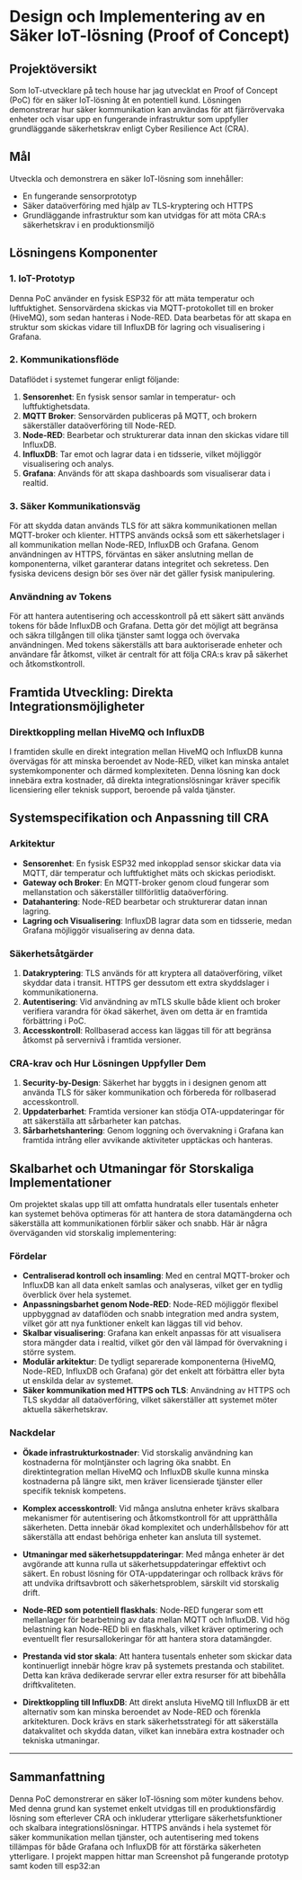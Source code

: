 # **Design och Implementering av en Säker IoT-lösning (Proof of Concept)**

## **Projektöversikt**
Som IoT-utvecklare på tech house har jag utvecklat en Proof of Concept (PoC) för en säker IoT-lösning åt en potentiell kund. Lösningen demonstrerar hur säker kommunikation kan användas för att fjärrövervaka enheter och visar upp en fungerande infrastruktur som uppfyller grundläggande säkerhetskrav enligt Cyber Resilience Act (CRA).

## **Mål**
Utveckla och demonstrera en säker IoT-lösning som innehåller:
- En fungerande sensorprototyp
- Säker dataöverföring med hjälp av TLS-kryptering och HTTPS
- Grundläggande infrastruktur som kan utvidgas för att möta CRA:s säkerhetskrav i en produktionsmiljö

## **Lösningens Komponenter**

### **1. IoT-Prototyp**
Denna PoC använder en fysisk ESP32 för att mäta temperatur och luftfuktighet. Sensorvärdena skickas via MQTT-protokollet till en broker (HiveMQ), som sedan hanteras i Node-RED. Data bearbetas för att skapa en struktur som skickas vidare till InfluxDB för lagring och visualisering i Grafana.

### **2. Kommunikationsflöde**
Dataflödet i systemet fungerar enligt följande:
1. **Sensorenhet**: En fysisk sensor samlar in temperatur- och luftfuktighetsdata.
2. **MQTT Broker**: Sensorvärden publiceras på MQTT, och brokern säkerställer dataöverföring till Node-RED.
3. **Node-RED**: Bearbetar och strukturerar data innan den skickas vidare till InfluxDB.
4. **InfluxDB**: Tar emot och lagrar data i en tidsserie, vilket möjliggör visualisering och analys.
5. **Grafana**: Används för att skapa dashboards som visualiserar data i realtid.

### **3. Säker Kommunikationsväg**
För att skydda datan används TLS för att säkra kommunikationen mellan MQTT-broker och klienter. HTTPS används också som ett säkerhetslager i all kommunikation mellan Node-RED, InfluxDB och Grafana. Genom användningen av HTTPS, förväntas en säker anslutning mellan de komponenterna, vilket garanterar datans integritet och sekretess. Den fysiska devicens design bör ses över när det gäller fysisk manipulering. 

### **Användning av Tokens**
För att hantera autentisering och accesskontroll på ett säkert sätt används tokens för både InfluxDB och Grafana. Detta gör det möjligt att begränsa och säkra tillgången till olika tjänster samt logga och övervaka användningen. Med tokens säkerställs att bara auktoriserade enheter och användare får åtkomst, vilket är centralt för att följa CRA:s krav på säkerhet och åtkomstkontroll.

## **Framtida Utveckling: Direkta Integrationsmöjligheter**

### **Direktkoppling mellan HiveMQ och InfluxDB**
I framtiden skulle en direkt integration mellan HiveMQ och InfluxDB kunna övervägas för att minska beroendet av Node-RED, vilket kan minska antalet systemkomponenter och därmed komplexiteten. Denna lösning kan dock innebära extra kostnader, då direkta integrationslösningar kräver specifik licensiering eller teknisk support, beroende på valda tjänster.

## **Systemspecifikation och Anpassning till CRA**

### **Arkitektur**
- **Sensorenhet**: En fysisk ESP32 med inkopplad sensor skickar data via MQTT, där temperatur och luftfuktighet mäts och skickas periodiskt.
- **Gateway och Broker**: En MQTT-broker genom cloud fungerar som mellanstation och säkerställer tillförlitlig dataöverföring.
- **Datahantering**: Node-RED bearbetar och strukturerar datan innan lagring.
- **Lagring och Visualisering**: InfluxDB lagrar data som en tidsserie, medan Grafana möjliggör visualisering av denna data.

### **Säkerhetsåtgärder**
1. **Datakryptering**: TLS används för att kryptera all dataöverföring, vilket skyddar data i transit. HTTPS ger dessutom ett extra skyddslager i kommunikationerna.
2. **Autentisering**: Vid användning av mTLS skulle både klient och broker verifiera varandra för ökad säkerhet, även om detta är en framtida förbättring i PoC.
3. **Accesskontroll**: Rollbaserad access kan läggas till för att begränsa åtkomst på servernivå i framtida versioner.

### **CRA-krav och Hur Lösningen Uppfyller Dem**
1. **Security-by-Design**: Säkerhet har byggts in i designen genom att använda TLS för säker kommunikation och förbereda för rollbaserad accesskontroll.
2. **Uppdaterbarhet**: Framtida versioner kan stödja OTA-uppdateringar för att säkerställa att sårbarheter kan patchas.
3. **Sårbarhetshantering**: Genom loggning och övervakning i Grafana kan framtida intrång eller avvikande aktiviteter upptäckas och hanteras.

## **Skalbarhet och Utmaningar för Storskaliga Implementationer**

Om projektet skalas upp till att omfatta hundratals eller tusentals enheter kan systemet behöva optimeras för att hantera de stora datamängderna och säkerställa att kommunikationen förblir säker och snabb. Här är några överväganden vid storskalig implementering:

### **Fördelar**
- **Centraliserad kontroll och insamling**: Med en central MQTT-broker och InfluxDB kan all data enkelt samlas och analyseras, vilket ger en tydlig överblick över hela systemet.
- **Anpassningsbarhet genom Node-RED**: Node-RED möjliggör flexibel uppbyggnad av dataflöden och snabb integration med andra system, vilket gör att nya funktioner enkelt kan läggas till vid behov.
- **Skalbar visualisering**: Grafana kan enkelt anpassas för att visualisera stora mängder data i realtid, vilket gör den väl lämpad för övervakning i större system.
- **Modulär arkitektur**: De tydligt separerade komponenterna (HiveMQ, Node-RED, InfluxDB och Grafana) gör det enkelt att förbättra eller byta ut enskilda delar av systemet.
- **Säker kommunikation med HTTPS och TLS**: Användning av HTTPS och TLS skyddar all dataöverföring, vilket säkerställer att systemet möter aktuella säkerhetskrav.

### **Nackdelar**
- **Ökade infrastrukturkostnader**: Vid storskalig användning kan kostnaderna för molntjänster och lagring öka snabbt. En direktintegration mellan HiveMQ och InfluxDB skulle kunna minska kostnaderna på längre sikt, men kräver licensierade tjänster eller specifik teknisk kompetens.
  
- **Komplex accesskontroll**: Vid många anslutna enheter krävs skalbara mekanismer för autentisering och åtkomstkontroll för att upprätthålla säkerheten. Detta innebär ökad komplexitet och underhållsbehov för att säkerställa att endast behöriga enheter kan ansluta till systemet.

- **Utmaningar med säkerhetsuppdateringar**: Med många enheter är det avgörande att kunna rulla ut säkerhetsuppdateringar effektivt och säkert. En robust lösning för OTA-uppdateringar och rollback krävs för att undvika driftsavbrott och säkerhetsproblem, särskilt vid storskalig drift.

- **Node-RED som potentiell flaskhals**: Node-RED fungerar som ett mellanlager för bearbetning av data mellan MQTT och InfluxDB. Vid hög belastning kan Node-RED bli en flaskhals, vilket kräver optimering och eventuellt fler resursallokeringar för att hantera stora datamängder.

- **Prestanda vid stor skala**: Att hantera tusentals enheter som skickar data kontinuerligt innebär högre krav på systemets prestanda och stabilitet. Detta kan kräva dedikerade servrar eller extra resurser för att bibehålla driftkvaliteten.

- **Direktkoppling till InfluxDB**: Att direkt ansluta HiveMQ till InfluxDB är ett alternativ som kan minska beroendet av Node-RED och förenkla arkitekturen. Dock krävs en stark säkerhetsstrategi för att säkerställa datakvalitet och skydda datan, vilket kan innebära extra kostnader och tekniska utmaningar.


---

## **Sammanfattning**
Denna PoC demonstrerar en säker IoT-lösning som möter kundens behov. Med denna grund kan systemet enkelt utvidgas till en produktionsfärdig lösning som efterlever CRA och inkluderar ytterligare säkerhetsfunktioner och skalbara integrationslösningar. HTTPS används i hela systemet för säker kommunikation mellan tjänster, och autentisering med tokens tillämpas för både Grafana och InfluxDB för att förstärka säkerheten ytterligare. I projekt mappen hittar man Screenshot på fungerande prototyp samt koden till esp32:an 

